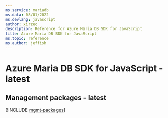 ```yaml
---
ms.service: mariadb
ms.data: 08/01/2022
ms.devlang: javascript
author: xirzec
description: Reference for Azure Maria DB SDK for JavaScript
title: Azure Maria DB SDK for JavaScript
ms.topic: reference
ms.author: jeffish
---
```

# Azure Maria DB SDK for JavaScript - latest

## Management packages - latest
[!INCLUDE [mgmt-packages](maria-db-mgmt-index.md)]